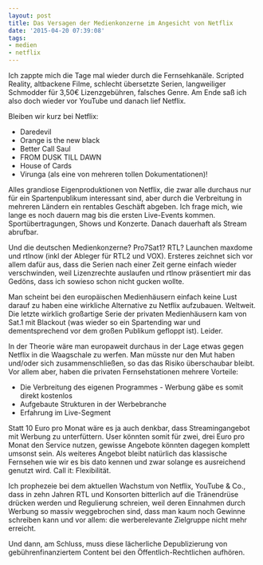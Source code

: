 ```yaml
---
layout: post
title: Das Versagen der Medienkonzerne im Angesicht von Netflix
date: '2015-04-20 07:39:08'
tags:
- medien
- netflix
---
```


Ich zappte mich die Tage mal wieder durch die Fernsehkanäle. Scripted Reality, altbackene Filme, schlecht übersetzte Serien, langweiliger Schmodder für 3,50€ Lizenzgebühren, falsches Genre. Am Ende saß ich also doch wieder vor YouTube und danach lief Netflix.

Bleiben wir kurz bei Netflix:

- Daredevil
- Orange is the new black
- Better Call Saul
- FROM DUSK TILL DAWN
- House of Cards
- Virunga (als eine von mehreren tollen Dokumentationen)!

Alles grandiose Eigenproduktionen von Netflix, die zwar alle durchaus nur für ein Spartenpublikum interessant sind, aber durch die Verbreitung in mehreren Ländern ein rentables Geschäft abgeben.
Ich frage mich, wie lange es noch dauern mag bis die ersten Live-Events kommen. Sportübertragungen, Shows und Konzerte. Danach dauerhaft als Stream abrufbar.

Und die deutschen Medienkonzerne? Pro7Sat1? RTL? Launchen maxdome und rtlnow (inkl der Ableger für RTL2 und VOX). Ersteres zeichnet sich vor allem dafür aus, dass die Serien nach einer Zeit gerne einfach wieder verschwinden, weil Lizenzrechte auslaufen und rtlnow präsentiert mir das Gedöns, dass ich sowieso schon nicht gucken wollte.

Man scheint bei den europäischen Medienhäusern einfach keine Lust darauf zu haben eine wirkliche Alternative zu Netflix aufzubauen. Weltweit.
Die letzte wirklich großartige Serie der privaten Medienhäusern kam von Sat.1 mit Blackout (was wieder so ein Spartending war und dementsprechend vor dem großen Publikum gefloppt ist). Leider.

In der Theorie wäre man europaweit durchaus in der Lage etwas gegen Netflix in die Waagschale zu werfen. Man müsste nur den Mut haben und/oder sich zusammenschließen, so das das Risiko überschaubar bleibt. Vor allem aber, haben die privaten Fernsehstationen mehrere Vorteile:

- Die Verbreitung des eigenen Programmes - Werbung gäbe es somit direkt kostenlos
- Aufgebaute Strukturen in der Werbebranche
- Erfahrung im Live-Segment

Statt 10 Euro pro Monat wäre es ja auch denkbar, dass Streamingangebot mit Werbung zu unterfüttern. User könnten somit für zwei, drei Euro pro Monat den Service nutzen, gewisse Angebote könnten dagegen komplett umsonst sein. Als weiteres Angebot bleibt natürlich das klassische Fernsehen wie wir es bis dato kennen und zwar solange es ausreichend genutzt wird. Call it: Flexibilität.

Ich prophezeie bei dem aktuellen Wachstum von Netflix, YouTube & Co., dass in zehn Jahren RTL und Konsorten bitterlich auf die Tränendrüse drücken werden und Regulierung schreien, weil deren Einnahmen durch Werbung so massiv weggebrochen sind, dass man kaum noch Gewinne schreiben kann und vor allem: die werberelevante Zielgruppe nicht mehr erreicht.

Und dann, am Schluss, muss diese lächerliche Depublizierung von gebührenfinanziertem Content bei den Öffentlich-Rechtlichen aufhören.